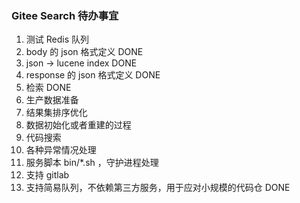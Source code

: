### Gitee Search 待办事宜

1. 测试 Redis 队列
2. body 的 json 格式定义         DONE
3. json -> lucene index        DONE
4. response 的 json 格式定义     DONE
5. 检索                        DONE
6. 生产数据准备
7. 结果集排序优化
8. 数据初始化或者重建的过程
9. 代码搜索
10. 各种异常情况处理
11. 服务脚本 bin/*.sh ，守护进程处理
12. 支持 gitlab
13. 支持简易队列，不依赖第三方服务，用于应对小规模的代码仓  DONE